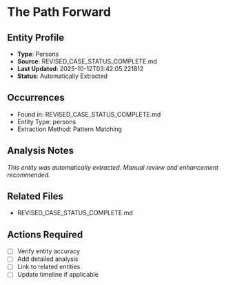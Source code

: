 # The Path Forward

## Entity Profile
- **Type**: Persons
- **Source**: REVISED_CASE_STATUS_COMPLETE.md
- **Last Updated**: 2025-10-12T03:42:05.221812
- **Status**: Automatically Extracted

## Occurrences
- Found in: REVISED_CASE_STATUS_COMPLETE.md
- Entity Type: persons
- Extraction Method: Pattern Matching

## Analysis Notes
*This entity was automatically extracted. Manual review and enhancement recommended.*

## Related Files
- REVISED_CASE_STATUS_COMPLETE.md

## Actions Required
- [ ] Verify entity accuracy
- [ ] Add detailed analysis
- [ ] Link to related entities
- [ ] Update timeline if applicable
